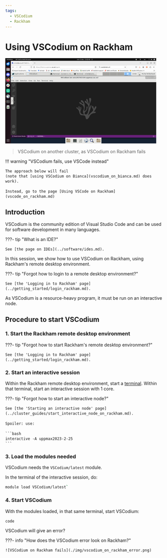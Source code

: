 ```yaml
---
tags:
  - VSCodium
  - Rackham
---
```


# Using VSCodium on Rackham

![VSCodium on another cluster, as VSCodium on Rackham fails](./img/vscodium_on_bianca_480_x_270.png)

> VSCodium on another cluster, as VSCodium on Rackham fails

!!! warning "VSCodium fails, use VSCode instead"

    The approach below will fail
    (note that [using VSCodium on Bianca](vscodium_on_bianca.md) does work).

    Instead, go to the page [Using VSCode on Rackham](vscode_on_rackham.md)

## Introduction

VSCodium is the community edition of Visual Studio Code
and can be used for software development in many languages.

???- tip "What is an IDE?"

    See [the page on IDEs](../software/ides.md).

In this session, we show how to use VSCodium on Rackham,
using Rackham's remote desktop environment.

???- tip "Forgot how to login to a remote desktop environment?"

    See [the 'Logging in to Rackham' page](../getting_started/login_rackham.md).

As VSCodium is a resource-heavy program,
it must be run on an interactive node.

## Procedure to start VSCodium

### 1. Start the Rackham remote desktop environment

???- tip "Forgot how to start Rackham's remote desktop environment?"

    See [the 'Logging in to Rackham' page](../getting_started/login_rackham.md).

### 2. Start an interactive session

Within the Rackham remote desktop environment, start a [terminal](../software/terminal.md).
Within that terminal, start an interactive session with 1 core.

???- tip "Forgot how to start an interactive node?"

    See [the 'Starting an interactive node' page](../cluster_guides/start_interactive_node_on_rackham.md).

    Spoiler: use:

    ```bash
    interactive -A uppmax2023-2-25
    ```

### 3. Load the modules needed

VSCodium needs the `VSCodium/latest` module.

In the terminal of the interactive session, do:

```bash
module load VSCodium/latest`
```

### 4. Start VSCodium

With the modules loaded,
in that same terminal,
start VSCodium:

```bash
code
```

VSCodium will give an error?

???- info "How does the VSCodium error look on Rackham?"

    ![VSCodium on Rackham fails](./img/vscodium_on_rackham_error.png)
